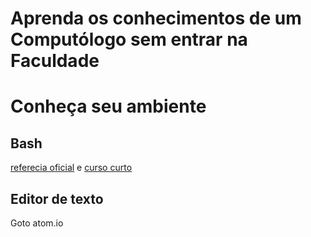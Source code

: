 
Aprenda os conhecimentos de um Computólogo sem entrar na Faculdade
===

# Conheça seu ambiente

## Bash

[referecia
oficial](https://www.gnu.org/software/bash/manual/bash.html#Coprocesses) e
[curso curto](http://tldp.org/HOWTO/Bash-Prog-Intro-HOWTO-5.html)

## Editor de texto

Goto atom.io

